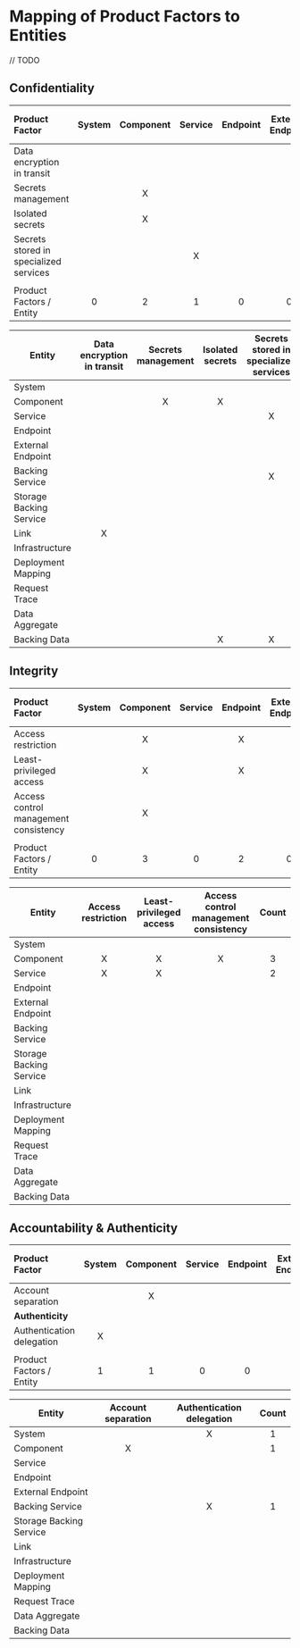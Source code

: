# Mapping of Product Factors to Entities

// TODO

## Confidentiality

| Product Factor | System | Component | Service | Endpoint | External Endpoint | Backing Service | Storage Backing Service | Link | Infrastructure | Deployment Mapping | Request Trace | Data Aggregate | Backing Data |
| :------------------------------------------- | :----: | :-------: | :-----: | :------: | :---------------: | :-------------: | :---------------------: | :--: | :------------: | :-----------------: | :-----------: | :---------------------------: | :--------: |
| Data encryption in transit | | | | | | | | X | | | | | |
| Secrets management | | X | | | | | | | | | | | |
| Isolated secrets | | X | | | | | | | | | | | X |
| Secrets stored in specialized services | | | X | | | X | | | | | | | X |
| | | | | | | | | | | | | | |
| Product Factors / Entity | 0 | 2 | 1 | 0 | 0 | 1 | 0 | 1 | 0 | 0 | 0 | 0 | 2 |


| <div align="center">__Entity__</div>  | Data encryption in transit | Secrets management | Isolated secrets | Secrets stored in specialized services | Count |
| :------------ | :------------------------: | :----------------: | :--------------: | :------------------------------------: | :---: |
| System | | | | | |
| Component | | X | X | | 2 |
| Service | | | | X | 1 |
| Endpoint | | | | | |
| External Endpoint | | | | | |
| Backing Service | | | | X | 1 |
| Storage Backing Service | | | | | |
| Link | X | | | | 1 |
| Infrastructure | | | | | |
| Deployment Mapping | | | | | |
| Request Trace | | | | | |
| Data Aggregate | | | | | |
| Backing Data | | | X | X | 2 |


## Integrity

| Product Factor | System | Component | Service | Endpoint | External Endpoint | Backing Service | Storage Backing Service | Link | Infrastructure | Deployment Mapping | Request Trace | Data Aggregate | Backing Data |
| :------------------------------------------- | :----: | :-------: | :-----: | :------: | :---------------: | :-------------: | :---------------------: | :--: | :------------: | :-----------------: | :-----------: | :---------------------------: | :--------: |
| Access restriction | | X | | X | | | | | | | | | |
| Least-privileged access | | X | | X | | | | | | | | | |
| Access control management consistency | | X | | | | | | | | | | | |
| | | | | | | | | | | | | | |
| Product Factors / Entity | 0 | 3 | 0 | 2 | 0 | 0 | 0 | 0 | 0 | 0 | 0 | 0 | 0 |


| <div align="center">__Entity__</div>  | Access restriction | Least-privileged access | Access control management consistency | Count |
| :------------ | :------------------------: | :----------------: | :--------------: | :---: |
| System | | | | |
| Component | X | X | X | 3 |
| Service | X | X | | 2 |
| Endpoint | | | | |
| External Endpoint | | | | |
| Backing Service | | | | |
| Storage Backing Service | | | | |
| Link | | | | |
| Infrastructure | | | | |
| Deployment Mapping | | | | |
| Request Trace | | | | |
| Data Aggregate | | | |
| Backing Data | | | | |


## Accountability & Authenticity

| Product Factor | System | Component | Service | Endpoint | External Endpoint | Backing Service | Storage Backing Service | Link | Infrastructure | Deployment Mapping | Request Trace | Data Aggregate | Backing Data |
| :------------------------------------------- | :----: | :-------: | :-----: | :------: | :---------------: | :-------------: | :---------------------: | :--: | :------------: | :-----------------: | :-----------: | :---------------------------: | :--------: |
| Account separation | | X | | | | | | | | | | | |
| __Authenticity__ | | | | | | | | | | | | | |
| Authentication delegation | X | | | | | X | | | | | | | |
| | | | | | | | | | | | | | |
| Product Factors / Entity | 1 | 1 | 0 | 0 | 0 | 1 | 0 | 0 | 0 | 0 | 0 | 0 | 0 |


| <div align="center">__Entity__</div> | Account separation | Authentication delegation | Count |
| :------------ | :------------------------: | :----------------: | :---: |
| System | | X | 1 |
| Component | X | | 1 |
| Service | | | |
| Endpoint | | | |
| External Endpoint | | | |
| Backing Service | | X | 1 |
| Storage Backing Service | | | |
| Link | | | |
| Infrastructure | | | |
| Deployment Mapping | | | |
| Request Trace | | | |
| Data Aggregate | | | |
| Backing Data | | | |

